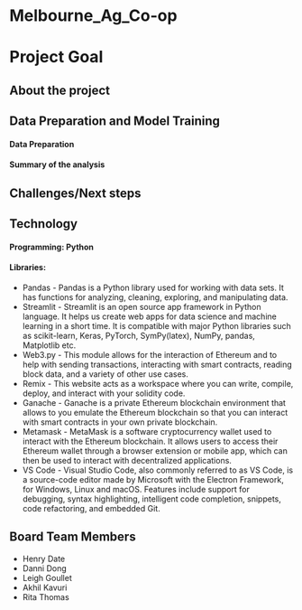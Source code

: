 # Melbourne_Ag_Co-op

# Project Goal

## About the project


## Data Preparation and Model Training
#### Data Preparation


#### Summary of the analysis

## Challenges/Next steps

## Technology
#### Programming: Python 
#### Libraries:
* Pandas - Pandas is a Python library used for working with data sets. It has functions for analyzing, 
  cleaning, exploring, and manipulating data.
* Streamlit -  Streamlit is an open source app framework in Python language. It helps us create web apps for data science and machine learning in a short     time. It is compatible with major Python libraries such as scikit-learn, Keras, PyTorch, SymPy(latex), NumPy, pandas, Matplotlib etc.
* Web3.py - This module allows for the interaction of Ethereum and to help with sending transactions, interacting with smart contracts, reading block data,   and a variety of other use cases.
* Remix - This website acts as a workspace where you can write, compile, deploy, and interact with your solidity code.
* Ganache - Ganache is a private Ethereum blockchain environment that allows to you emulate the Ethereum blockchain so that you can interact with smart       contracts in your own private blockchain.
* Metamask - MetaMask is a software cryptocurrency wallet used to interact with the Ethereum blockchain. It allows users to access their Ethereum wallet through a browser extension or mobile app, which can then be used to interact with decentralized applications.
* VS Code - Visual Studio Code, also commonly referred to as VS Code, is a source-code editor made by Microsoft with the Electron Framework, for Windows,     Linux and macOS. Features include support for debugging, syntax highlighting, intelligent code completion, snippets, code refactoring, and embedded Git.

## Board Team Members
   *  Henry Date  
   *  Danni Dong
   *  Leigh Goullet
   *  Akhil Kavuri
   *  Rita Thomas

